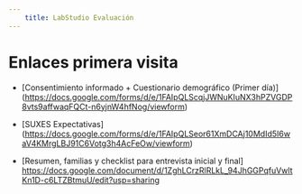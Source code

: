 ```yaml
---
    title: LabStudio Evaluación
---
```


# Enlaces primera visita

- [Consentimiento informado + Cuestionario demográfico (Primer día)] (https://docs.google.com/forms/d/e/1FAIpQLScqjJWNuKIuNX3hPZVGDP8vts9affwaqFQCt-n6yjnW4hfNog/viewform)

- [SUXES Expectativas] (https://docs.google.com/forms/d/e/1FAIpQLSeor61XmDCAj10MdId5I6waV4KMrgLBJ91C6Votg3h4AcFeOw/viewform)

- [Resumen, familias y checklist para entrevista inicial y final] https://docs.google.com/document/d/1ZghLCrzRlRLkL_94JhGGPqfuVwltKn1D-c6LTZBtmuU/edit?usp=sharing
